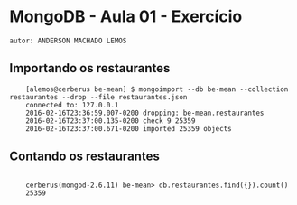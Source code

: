 # MongoDB - Aula 01 - Exercício
    autor: ANDERSON MACHADO LEMOS

## Importando os restaurantes

```
    [alemos@cerberus be-mean] $ mongoimport --db be-mean --collection restaurantes --drop --file restaurantes.json 
    connected to: 127.0.0.1
    2016-02-16T23:36:59.007-0200 dropping: be-mean.restaurantes
    2016-02-16T23:37:00.135-0200 check 9 25359
    2016-02-16T23:37:00.671-0200 imported 25359 objects

```

## Contando os restaurantes

```

    cerberus(mongod-2.6.11) be-mean> db.restaurantes.find({}).count()
    25359

```


